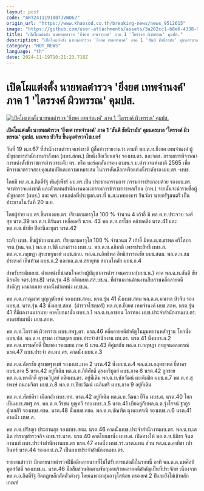 ```yaml
---
layout: post
code: "ART2411191007JVWO62"
origin_url: "https://www.khaosod.co.th/breaking-news/news_9512615"
image: "https://github.com/user-attachments/assets/3a202cc1-b8e6-4338-9354-7475f0d41d81"
title: "เปิดโผแต่งตั้ง นายพลตำรวจ 'ยิ่งยศ เทพจำนงค์' ภาค 1 'ไตรรงค์ ผิวพรรณ' คุมปส."
description: "เปิดโผแต่งตั้ง นายพลตำรวจ 'ยิ่งยศ เทพจำนงค์' ภาค 1 'สันติ ชัยนิรามัย' คุมนครบาล 'ไตรรงค์ ผิวพรรณ' คุมปส. มณฑล บัวจีบ ขึ้นคุมตำรวจไซเบอร์"
category: "HOT_NEWS"
language: "th"
date: 2024-11-19T10:21:23.718Z
---
```


# เปิดโผแต่งตั้ง นายพลตำรวจ 'ยิ่งยศ เทพจำนงค์' ภาค 1 'ไตรรงค์ ผิวพรรณ' คุมปส.

[![เปิดโผแต่งตั้ง นายพลตำรวจ 'ยิ่งยศ เทพจำนงค์' ภาค 1 'ไตรรงค์ ผิวพรรณ' คุมปส.](https://www.khaosod.co.th/wpapp/uploads/2024/11/police454-2.jpg "เปิดโผแต่งตั้ง นายพลตำรวจ 'ยิ่งยศ เทพจำนงค์' ภาค 1 'ไตรรงค์ ผิวพรรณ' คุมปส.")](https://www.khaosod.co.th/wpapp/uploads/2024/11/police454-2.jpg)

**เปิดโผแต่งตั้ง นายพลตำรวจ ‘ยิ่งยศ เทพจำนงค์’ ภาค 1 ‘สันติ ชัยนิรามัย’ คุมนครบาล ‘ไตรรงค์ ผิวพรรณ’ คุมปส. มณฑล บัวจีบ ขึ้นคุมตำรวจไซเบอร์**

วันที่ 19 พ.ย.67 ที่สำนักงานตำรวจแห่งชาติ ผู้สื่อข่าวรายงานว่า ตามที่ พล.ต.ท.ยิ่งยศ เทพจำนงค์ ผู้บัญชาการสำนักงานกำลังพล (ผบช.สกพ.) มีหนังสือเวียนแจ้ง รองผบ.ตร. และจตช. กรรมการพิจารณาการแต่งตั้งข้าราชการตำรวจระดับ ตร. หรือ บอร์ดกลั่นกรอง ตามพ.ร.บ.ตำรวจแห่งชาติ 2565 เพื่อพิจารณาตรวจสอบคุณสมบัติและความเหมาะสม ในการศัดเลือกหรือแต่งตั้งระดับรองผบ.ตร.-ผบช.

โดยมี พล.ต.อ.กิตติ์รัฐ พันธุ์เพ็ชร์ ผบ.ตร.เป็น ประธานกรรมการ กรรมการประกอบด้วย รองผบ.ตร. จเรตำรวจแห่งชาติ และตัวแทนสำนักงานคณะกรรมการข้าราชการพลเรือน (กพ.) จากนั้นจะนำรายชื่อผู้บัญชาการ (ผบช.) และจตร. เสนอต่อที่ประชุมก.ตร.ที่ น.ส.แพทองธาร ชินวัตร นายกรัฐมนตรี เป็นประธานในวันที่ 20 พ.ย.

โดยผู้ช่วย ผบ.ตร.ขึ้นรองผบ.ตร. เรียงตามอาวุโส 100 % จำนวน 4 เก้าอี้ มี พล.ต.ท.ประจวบ วงศ์สุข นรต.39 พล.ต.ท.นิรันดร เหลื่อมศรี นรต. 43 พล.ต.ท.กรไชย คล้ายคลึง นรต.41 และพล.ต.ต.ธัชชัย ปิตะนีละบุตร นรต.42

ระดับ ผบช. ขึ้นผู้ช่วย ผบ.ตร. เรียงตามอาวุโส 100 % จำนวนม 7 เก้าอี้ มีพล.ต.ท.ธรพล ศรีโสภา จรต.(หน.จต.) พล.ต.ท.ธิติ แสงสว่าง ผบช.น. พล.ต.ท.อภิชาติ เพชรประสิทธิ์ ผบช.ส. พล.ต.ท.กฤษฎา สุรเชษฐพงษ์ ผบช.สกบ. พล.ต.ท.อิทธิพล อิทธิสารรณชัย ผบช.สตม. พล.ต.ท.สมประสงค์ เย็นท้วม ผบช.ภ.2 และพล.ต.ท.สรายุทธ สงวนโภคัย ผบช.ภ.4

สำหรับระดับผบช. ตำแหน่งที่น่าสนใจอย่างผู้บัญชาการตำรวจนครบาล(ผบช.น.) คาด พล.ต.ท.สันติ ชัยนิรามัย จตร.(สบ.8) นรต.รุ่น 48 อดีตผบก.สส.บช.น. ที่ผ่านมงานด้านงานสืบสวนคลี่คลายคดี สำคัญๆ มามากมาย คาดนั่งตำแหน่ง ผบช.น.

พล.ต.ต.ภาณุมาศ บุญญลักษม์ รองผบช.สตม. นรต.รุ่น 41 นั่งผบช.สตม พล.ต.ต.มณฑล บัวจีบ รองผบช.ส. นรต.รุ่น 43 นั่งผบช.สอท. (ตำรวจไซเบอร์) พล.ต.ท.ยิ่งยศ เทพจำนงค์ ผบช.สกพ. นรต.รุ่น 41 ที่มีผลงานมากมาย คาดโยกมานั่ง ผบช.ภ.1 พล.ต.ท.อาชยน ไกรทอง ผบช.ประจำสำนักงานผบ.ตร. คาดขยับมานั่ง ผบช.สกพ.

พล.ต.ท.ไตรรงค์ ผิวพรรณ ผบช.สพฐ.ตร. นรต.46 คลี่คลายคดีสำคัญในมุมพยานหลักฐาน โยกนั่ง ผบช.ปส. พล.ต.ท.สุรพล เปรมบุตร ผบช.ประจำสำนักงาน ผบ.ตร. นรต.41 นั่งผบช.ภ.2 พล.ต.ต.ธรรมศักดิ์ ปิ่นทอง รองผบช.ภาค 6 นรต.43 ตีคู่มากับ พล.ต.ท.กฤษฎา กาญจนอลงกรณ์ นรต.47 ผบช.ประจำ สง.ผบ.ตร. คาดนั่ง ผบช.ภ.3

พล.ต.ต.ฉัตรชัย สุรเชษฐพงษ์ รองผบช.ภาค 2 นรต.42 นั่งผบช.ภ.4 พล.ต.ท.กฤตธาพล ยี่สาคร ผบช.ภาค 5 นรต.42 อยู่ที่เดิม พล.ต.ท.กิติศักดิ์ ดุรงควิบูลย์ ผบช.ภาค 6 นรต.42 ลูกชาย พล.ต.อ.พรศักดิ์ ดุรงควิบูลย์ อดีตผบ.ตร. อยู่ที่เดิม พล.ต.ท.นัยวัฒน์ ผะเดิมชิต ผบช.ภ.7 พล.ต.ท.สุรพงษ์ ถนอมจิตร ผบช.ภ.8 พล.ต.ท.ปิยะวัฒน์ เฉลิมศรี ผบช.ภาค 9 อยู่ที่เดิม

พล.ต.ท.ศักย์ศิรา เผือกอ่ำ ผบช.ทท. นรต.42 อยู่ที่เดิม พล.ต.ท.วัฒนา ยี่จีน ผบช.ศ. นรต.40 โยกเป็นผบช.สพฐ.ตร. พล.ต.ต.วีรชน บุญทวี รอง ผบช.ภ.5 นรต.41 เบียดคู่กับพล.ต.ต.รุ่งโรจน์ ฐากูรปุณยสิริ รองผบช.ตชด. นรต.48 นั่งผบช.ตชด. พล.ต.ต.บัณฑิต ตุงคะเศรณี รองผบช.ภ.6 นรต.41 คาดนั่ง ผบช.ส.

พล.ต.ต.ปรัชญา ประสานสุข รองผบช.สตม. นรต.46 คาดนั่งผบช.ประจำสำนักงานผบ.ตร. พล.ต.ท.เสนิต สำราญสำรวจกิจ ผบช.รร.นรต. นรต.40 คาดโยกมานั่ง ผบช.ศ. เปิดทางให้ พล.ต.ท.นิธิธร จินตกานนท์ ผบช.ประจำสำนักงานผบ.ตร นรต.47 คาดนั่ง ผบช.รร.นรต.แทน ส่วน พล.ต.ต.อาทิชา เปาอินทร์ นรต.44 รองผบช.ภ.7 เป็นผบชประจำสำนักงานผบ.ตร.

รายงานข่าวว่า มีหลายนายตำรวจฝีมือดีหลายนายที่ไม่ได้รับการแต่งตั้งในรอบนี้ อาทิ พล.ต.ต.นพศิลป์ พูลสวัสดิ์ รองผบช.น. นรต.46 มือสืบสวนติดตามจับกุมคนร้ายคลายคดีสำคัญเป็นที่ประจักษ์ เนื่องจาก พล.ต.อ.กิตติ์รัฐ ยึดกฏเหล็กตัดตั๋วต่างๆ โดยเฉพาะกลุ่มอาวุโสน้อย ครองยศ 2 ปีและยังไม่เข้าหลักเกณฑ์